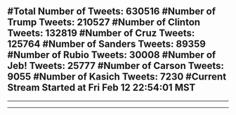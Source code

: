 #Total Number of Tweets: 630516 
#Number of Trump Tweets: 210527
#Number of Clinton Tweets: 132819
#Number of Cruz Tweets: 125764
#Number of Sanders Tweets: 89359
#Number of Rubio Tweets: 30008
#Number of Jeb! Tweets: 25777
#Number of Carson Tweets: 9055
#Number of Kasich Tweets: 7230
#Current Stream Started at Fri Feb 12 22:54:01 MST
---
---
---
